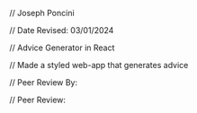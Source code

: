 // Joseph Poncini

// Date Revised: 03/01/2024

// Advice Generator in React

// Made a styled web-app that generates advice

// Peer Review By:

// Peer Review: 